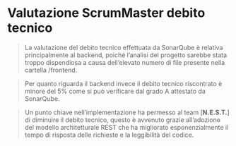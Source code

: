 # Valutazione ScrumMaster debito tecnico 

>La valutazione del debito tecnico effettuata da SonarQube è 
>relativa principalmente al backend, poiché l’analisi del progetto 
>sarebbe stata troppo dispendiosa a causa dell’elevato numero di 
>file presente nella cartella /frontend.

>Per quanto riguarda il backend invece il debito tecnico riscontrato
> è minore del 5% come si può verificare dal grado A attestato da 
>SonarQube.

>Un punto chiave nell’implementazione ha permesso al team [**N.E.S.T.**] 
>di diminuire il debito tecnico, questo è avvenuto grazie 
>all’adozione del modello architetturale REST che ha migliorato 
>esponenzialmente il tempo di risposta delle richieste e la 
>leggibilità del codice.
